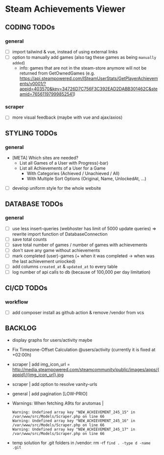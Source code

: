 # Steam Achievements Viewer

## CODING TODOs

### general
- [ ] import tailwind & vue, instead of using external links
- [ ] option to manually add games (also tag these games as being `manually added`)
  - info: games that are not in the steam-store anymore will not be returned from GetOwnedGames (e.g. https://api.steampowered.com/ISteamUserStats/GetPlayerAchievements/v0001/?appid=403570&key=34726D7C756F3C392EAD2DABB301462C&steamid=76561197999852541)

### scraper
- [ ] more visual feedback (maybe with vue and ajax/axios)


## STYLING TODOs

### general
- [META] Which sites are needed?
  - List all Games of a User with Progress(-bar)
  - List all Achievements of a User for a Game
    - With Categories (Achieved / Unachieved / All)
    - With Multiple Sort Options (Original, Name, UnlockedAt, ...)
- [ ] develop uniform style for the whole website


## DATABASE TODOs

### general
- [ ] use less insert-queries (webhoster has limit of 5000 update queries) => rewrite import function of DatabaseConnection
- [ ] save total counts
- [ ] save total number of games / number of games with achievements
- [ ] don't save any game without achievements
- [ ] mark completed (user)-games (+ when it was completed -> when was the last achievement unlocked)
- [ ] add columns `created_at` & `updated_at` to every table
- [ ] log number of api calls to db (because of 100,000 per day limitation)

## CI/CD TODOs

### workflow
- [ ] add composer install as github action & remove /vendor from vcs

## BACKLOG
- display graphs for users/activity maybe
- Fix Timezone-Offset Calculation @users/activity (currently it is fixed at +02:00h)
- scraper | add img_icon_url = http://media.steampowered.com/steamcommunity/public/images/apps/{appid}/{img_icon_url}.jpg
- scraper | add option to resolve vanity-urls
- general | add pagination [LOW-PRIO]

- Warnings: When fetching A9ts for arutomas |
  ```
  Warning: Undefined array key "NEW_ACHIEVEMENT_245_15" in /var/www/src/Models/Scraper.php on line 66
  Warning: Undefined array key "NEW_ACHIEVEMENT_245_16" in /var/www/src/Models/Scraper.php on line 66
  Warning: Undefined array key "NEW_ACHIEVEMENT_245_17" in /var/www/src/Models/Scraper.php on line 66
  ```
- temp solution for .git folders in /vendor: rm -rf `find . -type d -name .git`